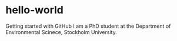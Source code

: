 # hello-world
Getting started with GitHub
I am a PhD student at the Department of Environmental Scinece, Stockholm University.
